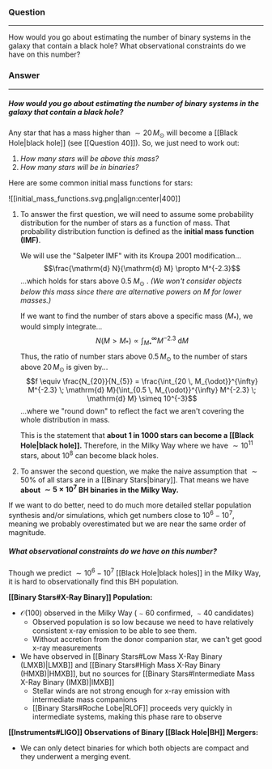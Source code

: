 ### Question
---
How would you go about estimating the number of binary systems in the galaxy that contain a black hole? What observational constraints do we have on this number?

### Answer
---
##### How would you go about estimating the number of binary systems in the galaxy that contain a black hole?

Any star that has a mass higher than $\sim 20\,M_\odot$ will become a [[Black Hole|black hole]] (see [[Question 40]]). So, we just need to work out:
1. *How many stars will be above this mass?*
2. *How many stars will be in binaries?*

Here are some common initial mass functions for stars:

![[initial_mass_functions.svg.png|align:center|400]]

1. To answer the first question, we will need to assume some probability distribution for the number of stars as a function of mass. That probability distribution function is defined as the **initial mass function (IMF)**. 
	
	We will use the "Salpeter IMF" with its Kroupa 2001 modification... $$\frac{\mathrm{d} N}{\mathrm{d} M} \propto M^{-2.3}$$...which holds for stars above $0.5 \; M_{\odot}$ . *(We won't consider objects below this mass since there are alternative powers on $M$ for lower masses.)*
	
	If we want to find the number of stars above a specific mass ($M_{*}$), we would simply integrate... $$N(M>M_{*}) \propto \int_{M_{*}}^{\infty} M^{-2.3} \; \mathrm{d} M$$
	Thus, the ratio of number stars above $0.5\,M_\odot$ to the number of stars above $20\,M_\odot$ is given by... $$f \equiv \frac{N_{20}}{N_{5}} = \frac{\int_{20 \, M_{\odot}}^{\infty} M^{-2.3} \; \mathrm{d} M}{\int_{0.5 \, M_{\odot}}^{\infty} M^{-2.3} \; \mathrm{d} M} \simeq 10^{-3}$$...where we "round down" to reflect the fact we aren't covering the whole distribution in mass.
	
	This is the statement that **about 1 in 1000 stars can become a [[Black Hole|black hole]].** Therefore, in the Milky Way where we have $\sim 10^{11}$ stars, about $10^{8}$ can become black holes.

3. To answer the second question, we make the naive assumption that $\sim 50 \%$ of all stars are in a [[Binary Stars|binary]]. That means we have **about $\sim 5 \times 10^{7}$ BH binaries in the Milky Way.** 

If we want to do better, need to do much more detailed stellar population synthesis and/or simulations, which get numbers close to $10^6-10^7$, meaning we probably overestimated but we are near the same order of magnitude.

##### What observational constraints do we have on this number?

Though we predict $\sim 10^{6} - 10^{7}$ [[Black Hole|black holes]] in the Milky Way, it is hard to observationally find this BH population.

**[[Binary Stars#X-Ray Binary]] Population:**
- $\mathcal{O}(100)$ observed in the Milky Way ($\sim 60$ confirmed, $\sim 40$ candidates)
	- Observed population is so low because we need to have relatively consistent x-ray emission to be able to see them.
	- Without accretion from the donor companion star, we can't get good x-ray measurements
- We have observed in [[Binary Stars#Low Mass X-Ray Binary (LMXB)|LMXB]] and [[Binary Stars#High Mass X-Ray Binary (HMXB)|HMXB]], but no sources for [[Binary Stars#Intermediate Mass X-Ray Binary (IMXB)|IMXB]]
	- Stellar winds are not strong enough for x-ray emission with intermediate mass companions
	- [[Binary Stars#Roche Lobe|RLOF]] proceeds very quickly in intermediate systems, making this phase rare to observe

**[[Instruments#LIGO]] Observations of Binary [[Black Hole|BH]] Mergers:**
- We can only detect binaries for which both objects are compact and they underwent a merging event.